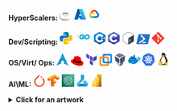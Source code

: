 <p>   <b> HyperScalers:  
  <img width ="5%" src ='assets/aws.svg'> </a>
  <img width ="5%" src ='assets/azure.svg'> </a>
  <img width ="5%" src ='assets/google-cloud.svg'> </a>
  </p> 
  <p> Dev/Scripting:
  <img width ="5%" src ='assets/python.svg'> </a>
  <img width ="7%" src ='assets/golang.svg'> </a>
  <img width ="5%" src ='assets/cpp.svg'> </a>
  <img width ="5%" src ='assets/c.svg'> </a>
  <img width ="5%" src ='assets/bash.svg'> </a>
  <img width ="5.5%" src ='assets/powershell.svg'> </a>
  <img width ="5%" src ='assets/git.svg'> </a>
  </p> 
  <p> OS/Virt/ Ops:
  <img width ="5%" src ='assets/arch.svg'> </a>
  <img width ="5%" src ='assets/redhat.svg'> </a>
  <img width ="5%" src ='assets/terraform.svg'> </a>
  <img width ="5%" src ='assets/vmware.svg'> </a>
  <img width ="5%" src ='assets/virtualbox.svg'> </a>
  <img width ="5%" src ='assets/docker.svg'> </a>
  <img width ="5%" src ='assets/kubernetes.svg'> </a>
  <img width ="5%" src ='assets/linux.svg'> </a>
  </p>
  <p>AI\ML: 
  <img width ="5%" src ='assets/pytorch.svg'> </a>
  <img width ="5%" src ='assets/tensorflow.svg'> </a>
  <img width ="5%" src ='assets/sagemaker.svg'> </a>
  <img width ="5%" src ='assets/azure-ml.svg'> </a>
  <img width ="5%" src ='assets/powerbi.svg'> </a>
  </p>

<details>
<summary><b>Click for an artwork</summary>
<h2 The elasticity of the VMs>
<div align="center">
 <!--Credit for the animation to Etienne Jacob at https://github.com/Bleuje Truly a fan-->
  <a href="https://bleuje.com/animationsite/" target="_blank"><img width="80%" src ='/assets/Etienne_Jacob2.gif'></a>
</div>
   
</details>
